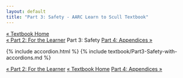 ```yaml
---
layout: default
title: "Part 3: Safety - AARC Learn to Scull Textbook"
---
```


<div class="textbook-header">
  <a href="{{ site.baseurl }}/textbook/" class="textbook-home-link">« Textbook Home</a>
  <div class="textbook-navigation-compact">
    <a href="{{ site.baseurl }}/textbook/chapters/part2.html" class="prev-chapter">« Part 2: For the Learner</a>
    <span class="current-part">Part 3: Safety</span>
    <a href="{{ site.baseurl }}/textbook/chapters/part4.html" class="next-chapter">Part 4: Appendices »</a>
  </div>
</div>

{% include accordion.html %}
{% include textbook/Part3-Safety-with-accordions.md %}

<div class="textbook-footer">
  <div class="textbook-navigation-compact">
    <a href="{{ site.baseurl }}/textbook/chapters/part2.html" class="prev-chapter">« Part 2: For the Learner</a>
    <a href="{{ site.baseurl }}/textbook/" class="textbook-home-link">« Textbook Home</a>
    <a href="{{ site.baseurl }}/textbook/chapters/part4.html" class="next-chapter">Part 4: Appendices »</a>
  </div>
</div>